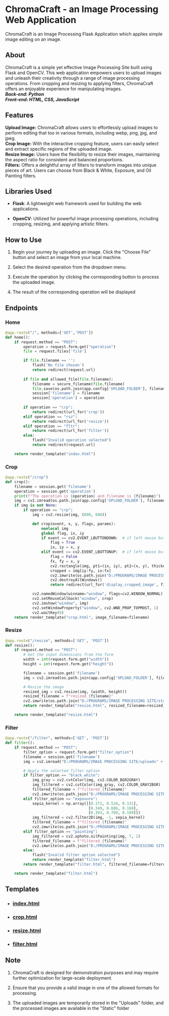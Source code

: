
# ChromaCraft - an Image Processing Web Application

ChromaCraft is an Image Processing Flask Application which applies simple image editing on an image.


## About
ChromaCraft is a simple yet effective Image Processing Site built using Flask and OpenCV. This web application empowers users to upload images and unleash their creativity through a range of image processing operations. From cropping and resizing to applying filters, ChromaCraft offers an enjoyable experience for manipulating images.\
_**Back-end: Python**_ \
_**Front-end: HTML, CSS, JavaScript**_
## Features
**Upload Image:** ChromaCraft allows users to effortlessly upload images to perform editing that too in various formats, including webp, png, jpg, and jpeg.\
**Crop Image:** With the interactive cropping feature, users can easily select and extract specific regions of the uploaded image.\
**Resize Image:** Users have the flexibility to resize their images, maintaining the aspect ratio for consistent and balanced proportions.\
**Filters:** Offers a delightful array of filters to transform images into unique pieces of art. Users can choose from Black & White, Exposure, and Oil Painting filters.
## Libraries Used
- **Flask**: A lightweight web framework used for building the web applications.

- **OpenCV**: Utilized for powerful image processing operations, including cropping, resizing, and applying artistic filters.
## How to Use
1. Begin your journey by uploading an image. Click the "Choose File" button and select an image from your local machine.

2. Select the desired operation from the dropdown menu.

3. Execute the operation by clicking the corresponding button to process the uploaded image.

4. The result of the corresponding operation will be displayed
## Endpoints
### Home
```python
@app.route("/", methods=['GET','POST'])
def home():
    if request.method == "POST":
        operation = request.form.get("operation")
        file = request.files['file']

        if file.filename == '':
            flash('No file chosen')
            return redirect(request.url)
        
        if file and allowed_file(file.filename):
            filename = secure_filename(file.filename)
            file.save(os.path.join(app.config['UPLOAD_FOLDER'], filename))
            session['filename'] = filename
            session['operation'] = operation
        
        if operation == "crp":
            return redirect(url_for('crop'))
        elif operation == "rsz":
            return redirect(url_for('resize'))
        elif operation == "fltr":
            return redirect(url_for('filter'))
        else:
            flash("Invalid operation selected")
            return redirect(request.url)

    return render_template("index.html")
```
### Crop
```python
@app.route("/crop")
def crop():
    filename = session.get('filename')
    operation = session.get('operation')
    print(f"The operation is {operation} and filename is {filename}")
    img = cv2.imread(os.path.join(app.config['UPLOAD_FOLDER'], filename))
    if img is not None:
        if operation == "crp":
            img = cv2.resize(img, (800, 600))

            def crop(event, x, y, flags, params):
                nonlocal img
                global flag, ix, iy
                if event == cv2.EVENT_LBUTTONDOWN:  # if left mouse button is clicked
                    flag = True
                    ix, iy = x, y
                elif event == cv2.EVENT_LBUTTONUP:  # if left mouse button is released
                    flag = False
                    fx, fy = x, y
                    cv2.rectangle(img, pt1=(ix, iy), pt2=(x, y), thickness=1, color=(0, 0, 0))
                    cropped = img[iy:fy, ix:fx]
                    cv2.imwrite(os.path.join("D:/PROGRAMS/IMAGE PROCESSING SITE/static", filename), cropped)
                    cv2.destroyAllWindows()
                    return redirect(url_for('display_cropped_image', filename=filename))

            cv2.namedWindow(winname="window", flags=cv2.WINDOW_NORMAL)
            cv2.setMouseCallback("window", crop)
            cv2.imshow("window", img)
            cv2.setWindowProperty("window", cv2.WND_PROP_TOPMOST, 1)
            cv2.waitKey(0)
    return render_template("crop.html", image_filename=filename)
```
### Resize 
```python
@app.route("/resize", methods=['GET', 'POST'])
def resize():
    if request.method == "POST":
        # Get the input dimensions from the form
        width = int(request.form.get("width"))
        height = int(request.form.get("height"))

        filename = session.get('filename')
        img = cv2.imread(os.path.join(app.config['UPLOAD_FOLDER'], filename))

        # Resize the image
        resized_img = cv2.resize(img, (width, height))
        resized_filename = f"resized_{filename}"
        cv2.imwrite(os.path.join("D:/PROGRAMS/IMAGE PROCESSING SITE/static", resized_filename), resized_img)
        return render_template("resize.html", resized_filename=resized_filename)

    return render_template("resize.html")
```
### Filter 
```python
@app.route("/filter", methods=['GET', 'POST'])
def filter():
    if request.method == "POST":
        filter_option = request.form.get("filter_option")
        filename = session.get('filename')
        img = cv2.imread("D:/PROGRAMS/IMAGE PROCESSING SITE/uploads" + "/" + filename)

        # Apply the selected filter option
        if filter_option == "black_white":
            img_gray = cv2.cvtColor(img, cv2.COLOR_BGR2GRAY)
            img_filtered = cv2.cvtColor(img_gray, cv2.COLOR_GRAY2BGR)
            filtered_filename = f"filtered_{filename}"
            cv2.imwrite(os.path.join("D:/PROGRAMS/IMAGE PROCESSING SITE/static", filtered_filename), img_filtered)
        elif filter_option == "exposure":
            sepia_kernel = np.array([[0.272, 0.534, 0.131],
                                     [0.349, 0.686, 0.168],
                                     [0.393, 0.769, 0.189]])
            img_filtered = cv2.filter2D(img, -1, sepia_kernel)
            filtered_filename = f"filtered_{filename}"
            cv2.imwrite(os.path.join("D:/PROGRAMS/IMAGE PROCESSING SITE/static", filtered_filename), img_filtered)
        elif filter_option == "painting":
            img_filtered = cv2.xphoto.oilPainting(img, 7, 1)
            filtered_filename = f"filtered_{filename}"
            cv2.imwrite(os.path.join("D:/PROGRAMS/IMAGE PROCESSING SITE/static", filtered_filename), img_filtered)
        else:
            flash("Invalid filter option selected")
            return render_template("filter.html")
        return render_template("filter.html", filtered_filename=filtered_filename)

    return render_template("filter.html")
```
## Templates
- ### [index.html](https://github.com/SayanDas74/Image_Processing_site/blob/master/templates/index.html)

- ### [crop.html](https://github.com/SayanDas74/Image_Processing_site/blob/master/templates/crop.html)

- ### [resize.html](https://github.com/SayanDas74/Image_Processing_site/blob/master/templates/resize.html)

- ### [filter.html](https://github.com/SayanDas74/Image_Processing_site/blob/master/templates/filter.html)
## Note
1. ChromaCraft is designed for demonstration purposes and may require further optimization for large-scale deployment.

2. Ensure that you provide a valid image in one of the allowed formats for processing.

3. The uploaded images are temporarily stored in the "Uploads" folder, and the processed images are available in the "Static" folder